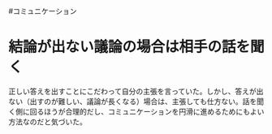 #コミュニケーション
# 結論が出ない議論の場合は相手の話を聞く

正しい答えを出すことにこだわって自分の主張を言っていた。しかし、答えが出ない（出すのが難しい、議論が長くなる）場合は、主張しても仕方ない。話を聞く側に回るほうが合理的だし、コミュニケーションを円滑に進めるためにもよい方法なのだと気づいた。